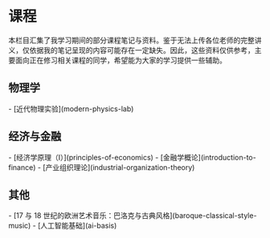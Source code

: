 # 课程

本栏目汇集了我学习期间的部分课程笔记与资料。鉴于无法上传各位老师的完整讲义，仅依据我的笔记呈现的内容可能存在一定缺失。因此，这些资料仅供参考，主要面向正在修习相关课程的同学，希望能为大家的学习提供一些辅助。

## 物理学

<div class="grid cards" markdown>
- [近代物理实验](modern-physics-lab)
</div>


## 经济与金融

<div class="grid cards" markdown>
- [经济学原理（I）](principles-of-economics)
- [金融学概论](introduction-to-finance)
- [产业组织理论](industrial-organization-theory)
</div>

## 其他

<div class="grid cards" markdown>
- [17 与 18 世纪的欧洲艺术音乐：巴洛克与古典风格](baroque-classical-style-music)
- [人工智能基础](ai-basis)
</div>